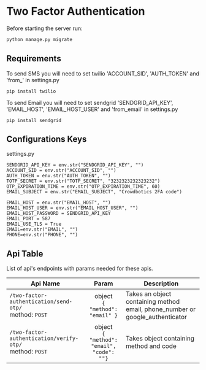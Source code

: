 # Two Factor Authentication

Before starting the server run:

```sh
python manage.py migrate
```

## Requirements

To send SMS you will need to set twilio 'ACCOUNT_SID', 'AUTH_TOKEN' and 'from_' in settings.py
```
pip install twilio
```
To send Email you will need to set sendgrid 'SENDGRID_API_KEY', 'EMAIL_HOST', 'EMAIL_HOST_USER' and 'from_email' in settings.py
```
pip install sendgrid
```

## Configurations Keys
settings.py
```
SENDGRID_API_KEY = env.str("SENDGRID_API_KEY", "")
ACCOUNT_SID = env.str("ACCOUNT_SID", "")
AUTH_TOKEN = env.str("AUTH_TOKEN", "")
TOTP_SECRET = env.str("TOTP_SECRET", "3232323232323232")
OTP_EXPIRATION_TIME = env.str("OTP_EXPIRATION_TIME", 60)
EMAIL_SUBJECT = env.str("EMAIL_SUBJECT", "Crowdbotics 2FA code")

EMAIL_HOST = env.str("EMAIL_HOST", "")
EMAIL_HOST_USER = env.str("EMAIL_HOST_USER", "")
EMAIL_HOST_PASSWORD = SENDGRID_API_KEY
EMAIL_PORT = 587
EMAIL_USE_TLS = True
EMAIL=env.str("EMAIL", "")
PHONE=env.str("PHONE", "")
```

## Api Table
List of api's endpoints with params needed for these apis.

| Api Name                           | Param        | Description                                                    |
| ------------------------------------------------------------|:------------:|-----------------------------------|
| `/two-factor-authentication/send-otp/` <br /> method: `POST`| object <br />`{ "method": "email" }`  | Takes an object containing method email, phone_number or google_authenticator|
| `/two-factor-authentication/verify-otp/` <br /> method: `POST`|  object <br /> `{ "method": "email", "code": ""}`  |Takes object containing method and code|





